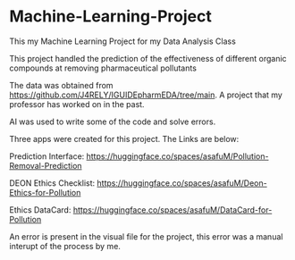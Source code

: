 # Machine-Learning-Project

This my Machine Learning Project for my Data Analysis Class


This project handled the prediction of the effectiveness of different organic compounds at removing pharmaceutical pollutants

The data was obtained from https://github.com/J4RELY/IGUIDEpharmEDA/tree/main. A project that my professor has worked on in the past.

AI was used to write some of the code and solve errors. 



Three apps were created for this project. The Links are below:

Prediction Interface: https://huggingface.co/spaces/asafuM/Pollution-Removal-Prediction

DEON Ethics Checklist: https://huggingface.co/spaces/asafuM/Deon-Ethics-for-Pollution

Ethics DataCard: https://huggingface.co/spaces/asafuM/DataCard-for-Pollution



An error is present in the visual file for the project, this error was a manual interupt of the process by me.
